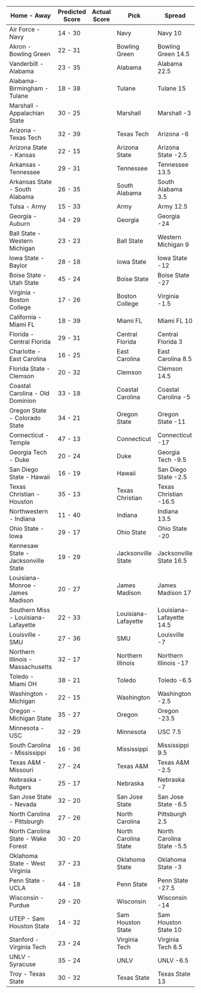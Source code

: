 Home - Away | Predicted Score | Actual Score | Pick | Spread | ATS Pick | O/U | O/U Pick
--- | --- | --- | --- | --- | --- | --- | ---
Air Force - Navy | 14 - 30 |  | Navy | Navy 10 | Navy | 35.5 | Over
Akron - Bowling Green | 22 - 31 |  | Bowling Green | Bowling Green 14.5 | Akron | 51 | Over
Vanderbilt - Alabama | 23 - 35 |  | Alabama | Alabama 22.5 | Vanderbilt | 55.5 | Over
Alabama-Birmingham - Tulane | 18 - 38 |  | Tulane | Tulane 15 | Tulane | 55.5 | Over
Marshall - Appalachian State | 30 - 25 |  | Marshall | Marshall -3 | Marshall | 58.5 | Under
Arizona - Texas Tech | 32 - 39 |  | Texas Tech | Arizona -6 | Texas Tech | 64 | Over
Arizona State - Kansas | 22 - 15 |  | Arizona State | Arizona State -2.5 | Arizona State | 50.5 | Under
Arkansas - Tennessee | 29 - 31 |  | Tennessee | Tennessee 13.5 | Arkansas | 58 | Over
Arkansas State - South Alabama | 26 - 35 |  | South Alabama | South Alabama 3.5 | South Alabama | 62 | Under
Tulsa - Army | 15 - 33 |  | Army | Army 12.5 | Army | 50.5 | Under
Georgia - Auburn | 34 - 29 |  | Georgia | Georgia -24 | Auburn | 52.5 | Over
Ball State - Western Michigan | 23 - 23 |  | Ball State | Western Michigan 9 | Ball State | 56.5 | Under
Iowa State - Baylor | 28 - 18 |  | Iowa State | Iowa State -12 | Baylor | 44.5 | Over
Boise State - Utah State | 45 - 24 |  | Boise State | Boise State -27 | Utah State | 66 | Over
Virginia - Boston College | 17 - 26 |  | Boston College | Virginia -1.5 | Boston College | 53 | Under
California - Miami FL | 18 - 39 |  | Miami FL | Miami FL 10 | Miami FL | 55 | Over
Florida - Central Florida | 29 - 31 |  | Central Florida | Central Florida 3 | Florida | 61.5 | Under
Charlotte - East Carolina | 16 - 25 |  | East Carolina | East Carolina 8.5 | East Carolina | 47 | Under
Florida State - Clemson | 20 - 32 |  | Clemson | Clemson 14.5 | Florida State | 48 | Over
Coastal Carolina - Old Dominion | 33 - 18 |  | Coastal Carolina | Coastal Carolina -5 | Coastal Carolina | 53.5 | Under
Oregon State - Colorado State | 34 - 21 |  | Oregon State | Oregon State -11 | Oregon State | 47.5 | Over
Connecticut - Temple | 47 - 13 |  | Connecticut | Connecticut -17 | Connecticut | 50.5 | Over
Georgia Tech - Duke | 20 - 24 |  | Duke | Georgia Tech -9.5 | Duke | 55 | Under
San Diego State - Hawaii | 16 - 19 |  | Hawaii | San Diego State -2.5 | Hawaii | 49.5 | Under
Texas Christian - Houston | 35 - 13 |  | Texas Christian | Texas Christian -16.5 | Texas Christian | 51 | Under
Northwestern - Indiana | 11 - 40 |  | Indiana | Indiana 13.5 | Indiana | 41.5 | Over
Ohio State - Iowa | 29 - 17 |  | Ohio State | Ohio State -20 | Iowa | 45.5 | Over
Kennesaw State - Jacksonville State | 19 - 29 |  | Jacksonville State | Jacksonville State 16.5 | Kennesaw State | 49 | Under
Louisiana-Monroe - James Madison | 20 - 27 |  | James Madison | James Madison 17 | Louisiana-Monroe | 48.5 | Under
Southern Miss - Louisiana-Lafayette | 22 - 33 |  | Louisiana-Lafayette | Louisiana-Lafayette 14.5 | Southern Miss | 57.5 | Under
Louisville - SMU | 27 - 36 |  | SMU | Louisville -7 | SMU | 56 | Over
Northern Illinois - Massachusetts | 32 - 17 |  | Northern Illinois | Northern Illinois -17 | Massachusetts | 44.5 | Over
Toledo - Miami OH | 38 - 21 |  | Toledo | Toledo -6.5 | Toledo | 44 | Over
Washington - Michigan | 22 - 15 |  | Washington | Washington -2.5 | Washington | 41.5 | Under
Oregon - Michigan State | 35 - 27 |  | Oregon | Oregon -23.5 | Michigan State | 52.5 | Over
Minnesota - USC | 32 - 29 |  | Minnesota | USC 7.5 | Minnesota | 51 | Over
South Carolina - Mississippi | 16 - 36 |  | Mississippi | Mississippi 9.5 | Mississippi | 53 | Under
Texas A&M - Missouri | 27 - 24 |  | Texas A&M | Texas A&M -2.5 | Texas A&M | 48.5 | Over
Nebraska - Rutgers | 25 - 17 |  | Nebraska | Nebraska -7 | Nebraska | 41 | Over
San Jose State - Nevada | 32 - 20 |  | San Jose State | San Jose State -6.5 | San Jose State | 50.5 | Over
North Carolina - Pittsburgh | 27 - 26 |  | North Carolina | Pittsburgh 2.5 | North Carolina | 64 | Under
North Carolina State - Wake Forest | 30 - 20 |  | North Carolina State | North Carolina State -5.5 | North Carolina State | 54.5 | Under
Oklahoma State - West Virginia | 37 - 23 |  | Oklahoma State | Oklahoma State -3 | Oklahoma State | 64.5 | Under
Penn State - UCLA | 44 - 18 |  | Penn State | Penn State -27.5 | UCLA | 46.5 | Over
Wisconsin - Purdue | 29 - 20 |  | Wisconsin | Wisconsin -14 | Purdue | 45.5 | Over
UTEP - Sam Houston State | 14 - 32 |  | Sam Houston State | Sam Houston State 10 | Sam Houston State | 50.5 | Under
Stanford - Virginia Tech | 23 - 24 |  | Virginia Tech | Virginia Tech 8.5 | Stanford | 49.5 | Under
UNLV - Syracuse | 35 - 24 |  | UNLV | UNLV -6.5 | UNLV | 58 | Over
Troy - Texas State | 30 - 32 |  | Texas State | Texas State 13 | Troy | 57 | Over
